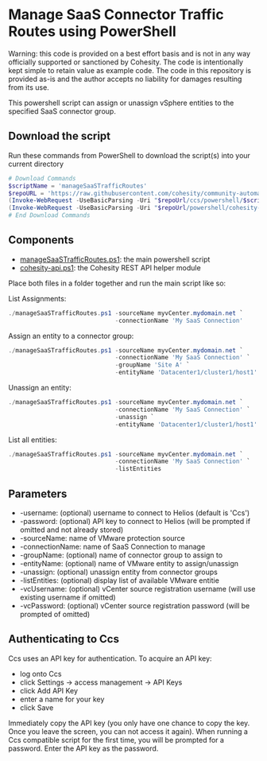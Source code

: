 # Manage SaaS Connector Traffic Routes using PowerShell

Warning: this code is provided on a best effort basis and is not in any way officially supported or sanctioned by Cohesity. The code is intentionally kept simple to retain value as example code. The code in this repository is provided as-is and the author accepts no liability for damages resulting from its use.

This powershell script can assign or unassign vSphere entities to the specified SaaS connector group.

## Download the script

Run these commands from PowerShell to download the script(s) into your current directory

```powershell
# Download Commands
$scriptName = 'manageSaaSTrafficRoutes'
$repoURL = 'https://raw.githubusercontent.com/cohesity/community-automation-samples/main'
(Invoke-WebRequest -UseBasicParsing -Uri "$repoUrl/ccs/powershell/$scriptName/$scriptName.ps1").content | Out-File "$scriptName.ps1"; (Get-Content "$scriptName.ps1") | Set-Content "$scriptName.ps1"
(Invoke-WebRequest -UseBasicParsing -Uri "$repoUrl/powershell/cohesity-api/cohesity-api.ps1").content | Out-File cohesity-api.ps1; (Get-Content cohesity-api.ps1) | Set-Content cohesity-api.ps1
# End Download Commands
```

## Components

* [manageSaaSTrafficRoutes.ps1](https://raw.githubusercontent.com/cohesity/community-automation-samples/main/ccs/powershell/manageSaaSTrafficRoutes/manageSaaSTrafficRoutes.ps1): the main powershell script
* [cohesity-api.ps1](https://raw.githubusercontent.com/cohesity/community-automation-samples/main/powershell/cohesity-api/cohesity-api.ps1): the Cohesity REST API helper module

Place both files in a folder together and run the main script like so:

List Assignments:

```powershell
./manageSaaSTrafficRoutes.ps1 -sourceName myvCenter.mydomain.net `
                              -connectionName 'My SaaS Connection'
```

Assign an entity to a connector group:

```powershell
./manageSaaSTrafficRoutes.ps1 -sourceName myvCenter.mydomain.net `
                              -connectionName 'My SaaS Connection' `
                              -groupName 'Site A' `
                              -entityName 'Datacenter1/cluster1/host1'
```

Unassign an entity:

```powershell
./manageSaaSTrafficRoutes.ps1 -sourceName myvCenter.mydomain.net `
                              -connectionName 'My SaaS Connection' `
                              -unassign `
                              -entityName 'Datacenter1/cluster1/host1'
```

List all entities:

```powershell
./manageSaaSTrafficRoutes.ps1 -sourceName myvCenter.mydomain.net `
                              -connectionName 'My SaaS Connection' `
                              -listEntities
```

## Parameters

* -username: (optional) username to connect to Helios (default is 'Ccs')
* -password: (optional) API key to connect to Helios (will be prompted if omitted and not already stored)
* -sourceName: name of VMware protection source
* -connectionName: name of SaaS Connection to manage
* -groupName: (optional) name of connector group to assign to
* -entityName: (optional) name of VMware entity to assign/unassign
* -unassign: (optional) unassign entity from connector groups
* -listEntities: (optional) display list of available VMware entitie
* -vcUsername: (optional) vCenter source registration username (will use existing username if omitted)
* -vcPassword: (optional) vCenter source registration password (will be prompted of omitted)

## Authenticating to Ccs

Ccs uses an API key for authentication. To acquire an API key:

* log onto Ccs
* click Settings -> access management -> API Keys
* click Add API Key
* enter a name for your key
* click Save

Immediately copy the API key (you only have one chance to copy the key. Once you leave the screen, you can not access it again). When running a Ccs compatible script for the first time, you will be prompted for a password. Enter the API key as the password.
